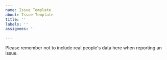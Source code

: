 ```yaml
---
name: Issue Template
about: Issue Template
title: ''
labels: ''
assignees: ''

---
```


Please remember not to include real people's data here when reporting an issue.
